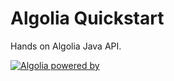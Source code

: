 Algolia Quickstart
==================

Hands on Algolia Java API.

[![Algolia powered by](https://www.algolia.com/assets/pricing_new/algolia-powered-by-ac7dba62d03d1e28b0838c5634eb42a9.svg)](https://www.algolia.com)
